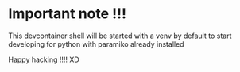 # Important note !!!
This devcontainer shell will be started with a venv by default to start developing for python with paramiko already installed

Happy hacking !!!! XD